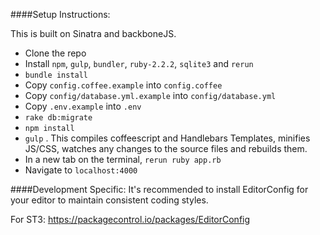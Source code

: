 ####Setup Instructions:

This is built on Sinatra and backboneJS.

 - Clone the repo
 - Install `npm`, `gulp`, `bundler`, `ruby-2.2.2`, `sqlite3` and `rerun`
 - `bundle install`
 - Copy `config.coffee.example` into `config.coffee`
 - Copy `config/database.yml.example` into `config/database.yml`
 - Copy `.env.example` into `.env`
 - `rake db:migrate`
 -  `npm install`
 - `gulp` . This compiles coffeescript and Handlebars Templates, minifies JS/CSS, watches any changes to the source files and rebuilds them.
 - In a new tab on the terminal, `rerun ruby app.rb`
 - Navigate to `localhost:4000`

####Development Specific:
It's recommended to install EditorConfig for your editor to maintain consistent coding styles.

For ST3: https://packagecontrol.io/packages/EditorConfig
